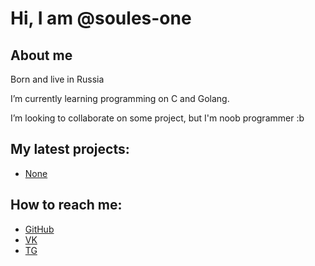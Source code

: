 # Hi, I am @soules-one
## About me
Born and live in Russia

I’m currently learning programming on C and Golang.

I’m looking to collaborate on some project, but I'm noob programmer :b
## My latest projects:
* [None](_)

## How to reach me:
* [GitHub](https://github.com/soules-one/)
* [VK](https://vk.com/soulezz)
* [TG](https://t.me/soul_S_one)
 

